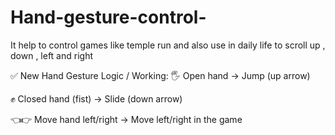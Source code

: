 # Hand-gesture-control-
It help to control games like temple run and also use in daily life to scroll up , down , left and right

✅ New Hand Gesture Logic / Working:
🖐️ Open hand → Jump (up arrow)

✊ Closed hand (fist) → Slide (down arrow)

👈👉 Move hand left/right → Move left/right in the game
